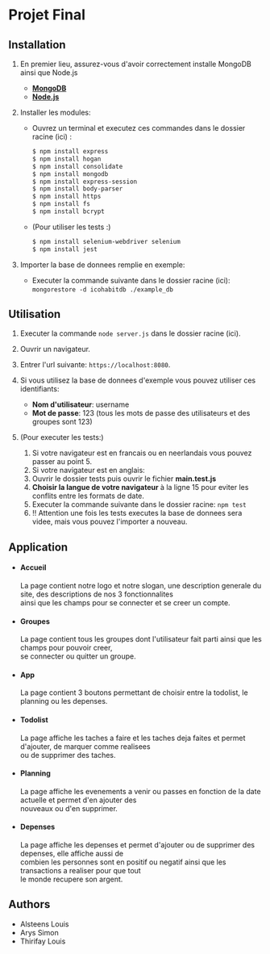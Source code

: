 # Projet Final



## Installation
1. En premier lieu, assurez-vous d'avoir correctement installe MongoDB ainsi que Node.js

    - [**MongoDB**](https://www.mongodb.com/try/download/community)
    - [**Node.js**](https://nodejs.org)

2. Installer les modules:
    - Ouvrez un terminal et executez ces commandes dans le dossier racine (ici) :
        ```sh
        $ npm install express
        $ npm install hogan
        $ npm install consolidate
        $ npm install mongodb
        $ npm install express-session
        $ npm install body-parser
        $ npm install https
        $ npm install fs
        $ npm install bcrypt
        ```

    - (Pour utiliser les tests :)
        ```sh
        $ npm install selenium-webdriver selenium
        $ npm install jest
        ```

3. Importer la base de donnees remplie en exemple: 
    - Executer la commande suivante dans le dossier racine (ici):
        `mongorestore -d icohabitdb ./example_db`



## Utilisation
1. Executer la commande `node server.js` dans le dossier racine (ici).

2. Ouvrir un navigateur.

3. Entrer l'url suivante: `https://localhost:8080`.

4. Si vous utilisez la base de donnees d'exemple vous pouvez utiliser ces identifiants:
    - **Nom d'utilisateur**:    username
    - **Mot de passe**:         123
    (tous les mots de passe des utilisateurs et des groupes sont 123)

5. (Pour executer les tests:)
    1. Si votre navigateur est en francais ou en neerlandais vous pouvez passer au point 5.
    2. Si votre navigateur est en anglais:
    3. Ouvrir le dossier tests puis ouvrir le fichier **main.test.js**
    4. **Choisir la langue de votre navigateur** à la ligne 15 pour eviter les conflits entre les formats de date.
    5. Executer la commande suivante dans le dossier racine: `npm test`
    6. !! Attention une fois les tests executes la base de donnees sera videe, mais vous pouvez l'importer a nouveau.



## Application
*  #### Accueil
    La page contient notre logo et notre slogan, une description generale du site, des descriptions de nos 3 fonctionnalites <br>
    ainsi que les champs pour se connecter et se creer un compte.

*  #### Groupes
    La page contient tous les groupes dont l'utilisateur fait parti ainsi que les champs pour pouvoir creer, <br>
    se connecter ou quitter un groupe.

*  #### App
    La page contient 3 boutons permettant de choisir entre la todolist, le planning ou les depenses.

*  #### Todolist
    La page affiche les taches a faire et les taches deja faites et permet d'ajouter, de marquer comme realisees <br>
    ou de supprimer des taches.

*  #### Planning
    La page affiche les evenements a venir ou passes en fonction de la date actuelle et permet d'en ajouter des <br>
    nouveaux ou d'en supprimer.

*  #### Depenses
    La page affiche les depenses et permet d'ajouter ou de supprimer des depenses, elle affiche aussi de <br>
    combien les personnes sont en positif ou negatif ainsi que les transactions a realiser pour que tout <br>
    le monde recupere son argent.






## Authors
+ Alsteens Louis
+ Arys Simon
+ Thirifay Louis
